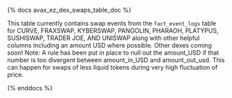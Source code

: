 {% docs avax_ez_dex_swaps_table_doc %}

This table currently contains swap events from the ```fact_event_logs``` table for CURVE, FRAXSWAP, KYBERSWAP, PANGOLIN, PHARAOH, PLATYPUS, SUSHISWAP, TRADER JOE, AND UNISWAP along with other helpful columns including an amount USD where possible. Other dexes coming soon! 
Note: A rule has been put in place to null out the amount_USD if that number is too divergent between amount_in_USD and amount_out_usd. This can happen for swaps of less liquid tokens during very high fluctuation of price.

{% enddocs %}